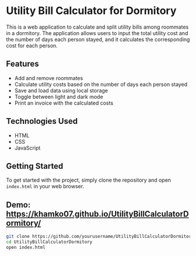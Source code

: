 # Utility Bill Calculator for Dormitory

This is a web application to calculate and split utility bills among roommates in a dormitory. The application allows users to input the total utility cost and the number of days each person stayed, and it calculates the corresponding cost for each person.

## Features

- Add and remove roommates
- Calculate utility costs based on the number of days each person stayed
- Save and load data using local storage
- Toggle between light and dark mode
- Print an invoice with the calculated costs

## Technologies Used

- HTML
- CSS
- JavaScript

## Getting Started

To get started with the project, simply clone the repository and open `index.html` in your web browser.

## Demo: https://khamko07.github.io/UtilityBillCalculatorDormitory/
```sh
git clone https://github.com/yourusername/UtilityBillCalculatorDormitory.git
cd UtilityBillCalculatorDormitory
open index.html


